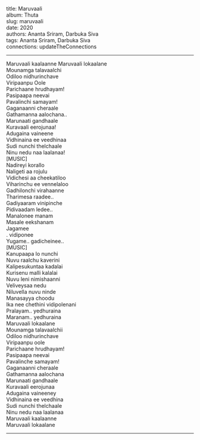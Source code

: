 title: Maruvaali  
album: Thuta  
slug: maruvaali  
date: 2020  
authors: Ananta Sriram, Darbuka Siva  
tags: Ananta Sriram, Darbuka Siva  
connections: updateTheConnections  

------------

Maruvaali kaalaanne Maruvaali lokaalane  
Mounamga talavaalchi  
Odiloo nidhurinchave  
Viripaanpu Oole  
Parichaane hrudhayam!  
Pasipaapa neevai  
Pavalinchi samayam!  
Gaganaanni cheraale  
Gathamanna aalochana..  
Marunaati gandhaale  
Kuravaali eerojunaa!  
Adugaina vaineene  
Vidhinaina ee veedhinaa  
Sudi nunchi thelchaale  
Ninu nedu naa laalanaa!  
[MUSIC]  
Nadireyi korallo  
Naligeti aa rojulu  
Vidichesi aa cheekatiloo  
Viharinchu ee vennelaloo  
Gadhilonchi virahaanne  
Tharimesa raadee..  
Gadiyaaram vinipinche  
Pidivaadam ledee..  
Manalonee manam  
Masale eekshanam  
Jagamee  
. vidiponee  
Yugame.. gadicheinee..  
[MUSIC]  
Kanupaapa lo nunchi  
Nuvu raalchu kaverini  
Kalipesukuntaa kadalai  
Kurisenu malli kalalai  
Nuvu leni nimishaanni  
Veliveysaa nedu  
Niluvella nuvu ninde  
Manasayya choodu  
Ika nee chethini vidipolenani  
Pralayam.. yedhuraina  
Maranam.. yedhuraina  
Maruvaali lokaalane  
Mounamga talavaalchii  
Odiloo nidhurinchave  
Viripaanpu oole  
Parichaane hrudhayam!  
Pasipaapa neevai  
Pavalinche samayam!  
Gaganaanni cheraale  
Gathamanna aalochana  
Marunaati gandhaale  
Kuravaali eerojunaa  
Adugaina vaineeney  
Vidhinaina ee veedhina  
Sudi nunchi thelchaale  
Ninu nedu naa laalanaa  
Maruvaali kaalaanne  
Maruvaali lokaalane  


------------
